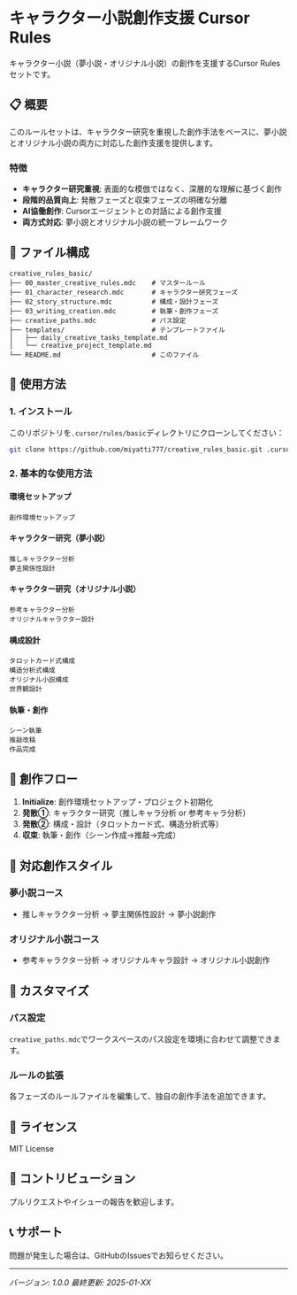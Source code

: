 # キャラクター小説創作支援 Cursor Rules

キャラクター小説（夢小説・オリジナル小説）の創作を支援するCursor Rulesセットです。

## 📋 概要

このルールセットは、キャラクター研究を重視した創作手法をベースに、夢小説とオリジナル小説の両方に対応した創作支援を提供します。

### 特徴
- **キャラクター研究重視**: 表面的な模倣ではなく、深層的な理解に基づく創作
- **段階的品質向上**: 発散フェーズと収束フェーズの明確な分離
- **AI協働創作**: Cursorエージェントとの対話による創作支援
- **両方式対応**: 夢小説とオリジナル小説の統一フレームワーク

## 📁 ファイル構成

```
creative_rules_basic/
├── 00_master_creative_rules.mdc    # マスタールール
├── 01_character_research.mdc       # キャラクター研究フェーズ
├── 02_story_structure.mdc          # 構成・設計フェーズ
├── 03_writing_creation.mdc         # 執筆・創作フェーズ
├── creative_paths.mdc              # パス設定
├── templates/                      # テンプレートファイル
│   ├── daily_creative_tasks_template.md
│   └── creative_project_template.md
└── README.md                       # このファイル
```

## 🚀 使用方法

### 1. インストール

このリポジトリを`.cursor/rules/basic`ディレクトリにクローンしてください：

```bash
git clone https://github.com/miyatti777/creative_rules_basic.git .cursor/rules/basic
```

### 2. 基本的な使用方法

#### 環境セットアップ
```
創作環境セットアップ
```

#### キャラクター研究（夢小説）
```
推しキャラクター分析
夢主関係性設計
```

#### キャラクター研究（オリジナル小説）
```
参考キャラクター分析
オリジナルキャラクター設計
```

#### 構成設計
```
タロットカード式構成
構造分析式構成
オリジナル小説構成
世界観設計
```

#### 執筆・創作
```
シーン執筆
推敲改稿
作品完成
```

## 🎯 創作フロー

1. **Initialize**: 創作環境セットアップ・プロジェクト初期化
2. **発散①**: キャラクター研究（推しキャラ分析 or 参考キャラ分析）
3. **発散②**: 構成・設計（タロットカード式、構造分析式等）
4. **収束**: 執筆・創作（シーン作成→推敲→完成）

## 📝 対応創作スタイル

### 夢小説コース
- 推しキャラクター分析 → 夢主関係性設計 → 夢小説創作

### オリジナル小説コース  
- 参考キャラクター分析 → オリジナルキャラ設計 → オリジナル小説創作

## 🔧 カスタマイズ

### パス設定
`creative_paths.mdc`でワークスペースのパス設定を環境に合わせて調整できます。

### ルールの拡張
各フェーズのルールファイルを編集して、独自の創作手法を追加できます。

## 📄 ライセンス

MIT License

## 🤝 コントリビューション

プルリクエストやイシューの報告を歓迎します。

## 📞 サポート

問題が発生した場合は、GitHubのIssuesでお知らせください。

---

*バージョン: 1.0.0*
*最終更新: 2025-01-XX* 